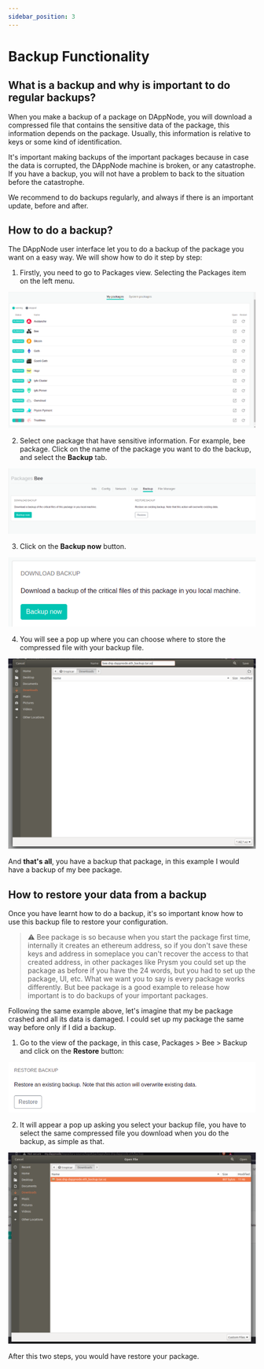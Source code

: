 ```yaml
---
sidebar_position: 3
---
```


# Backup Functionality

## What is a backup and why is important to do regular backups?

When you make a backup of a package on DAppNode, you will download a compressed file that contains the sensitive data of the package, this information depends on the package. Usually, this information is relative to keys or some kind of identification.

It's important making backups of the important packages because in case the data is corrupted, the DAppNode machine is broken, or any catastrophe. If you have a backup, you will not have a problem to back to the situation before the catastrophe.

We recommend to do backups regularly, and always if there is an important update, before and after.

## How to do a backup?

The DAppNode user interface let you to do a backup of the package you want on a easy way.
We will show how to do it step by step:

1. Firstly, you need to go to Packages view. Selecting the Packages item on the left menu.

<p align="center">
    <img src="../../../../static/img/backup-functionality_1.png"/>
</p>

2. Select one package that have sensitive information. For example, bee package. Click on the name of the package you want to do the backup, and select the **Backup** tab.

<p align="center">
    <img src="../../../../static/img/backup-functionality_2.png"/>
</p>

3. Click on the **Backup now** button.

<p align="center">
    <img src="../../../../static/img/backup-functionality_3.png"/>
</p>

4. You will see a pop up where you can choose where to store the compressed file with your backup file.

<p align="center">
    <img src="../../../../static/img/backup-functionality_4.png"/>
</p>

And **that's all**, you have a backup that package, in this example I would have a backup of my bee package.

## How to restore your data from a backup

Once you have learnt how to do a backup, it's so important know how to use this backup file to restore your configuration.

> :warning: Bee package is so because when you start the package first time, internally it creates an ethereum address, so if you don't save these keys and address in someplace you can't recover the access to that created address, in other packages like Prysm you could set up the package as before if you have the 24 words, but you had to set up the package, UI, etc. What we want you to say is every package works differently. But bee package is a good example to release how important is to do backups of your important packages.

Following the same example above, let's imagine that my be package crashed and all its data is damaged. I could set up my package the same way before only if I did a backup.

1. Go to the view of the package, in this case, Packages > Bee > Backup and click on the **Restore** button:

<p align="center">
    <img src="../../../../static/img/backup-functionality_5.png"/>
</p>

2. It will appear a pop up asking you select your backup file, you have to select the same compressed file you download when you do the backup, as simple as that.

<p align="center">
    <img src="../../../../static/img/backup-functionality_6.png"/>
</p>

After this two steps, you would have restore your package.
